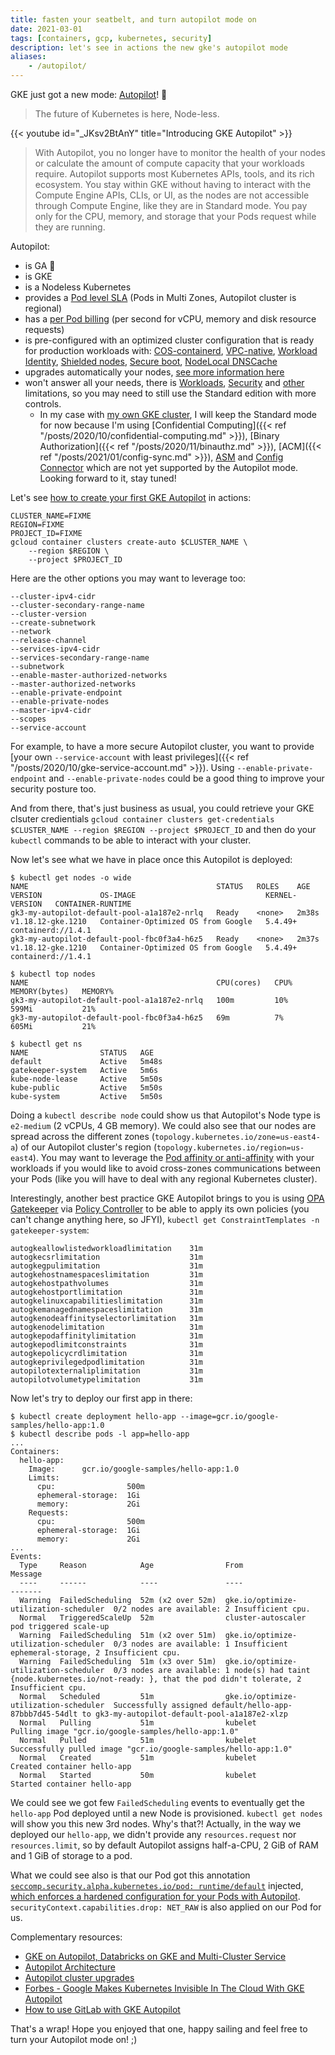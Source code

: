 ```yaml
---
title: fasten your seatbelt, and turn autopilot mode on
date: 2021-03-01
tags: [containers, gcp, kubernetes, security]
description: let's see in actions the new gke's autopilot mode
aliases:
    - /autopilot/
---
```

GKE just got a new mode: [Autopilot](https://cloud.google.com/blog/products/containers-kubernetes/introducing-gke-autopilot)! :rocket:

> The future of Kubernetes is here, Node-less.

{{< youtube id="_JKsv2BtAnY" title="Introducing GKE Autopilot" >}}

> With Autopilot, you no longer have to monitor the health of your nodes or calculate the amount of compute capacity that your workloads require. Autopilot supports most Kubernetes APIs, tools, and its rich ecosystem. You stay within GKE without having to interact with the Compute Engine APIs, CLIs, or UI, as the nodes are not accessible through Compute Engine, like they are in Standard mode. You pay only for the CPU, memory, and storage that your Pods request while they are running.

Autopilot:
- is GA :metal:
- is GKE
- is a Nodeless Kubernetes
- provides a [Pod level SLA](https://cloud.google.com/kubernetes-engine/sla) (Pods in Multi Zones, Autopilot cluster is regional)
- has a [per Pod billing](https://cloud.google.com/kubernetes-engine/pricing) (per second for vCPU, memory and disk resource requests)
- is pre-configured with an optimized cluster configuration that is ready for production workloads with: [COS-containerd](https://cloud.google.com/kubernetes-engine/docs/concepts/node-images#cos-variants), [VPC-native](https://cloud.google.com/kubernetes-engine/docs/concepts/alias-ips), [Workload Identity](https://cloud.google.com/kubernetes-engine/docs/how-to/workload-identity), [Shielded nodes](https://cloud.google.com/kubernetes-engine/docs/how-to/shielded-gke-nodes), [Secure boot](https://cloud.google.com/kubernetes-engine/docs/how-to/shielded-gke-nodes#secure_boot), [NodeLocal DNSCache](https://cloud.google.com/kubernetes-engine/docs/how-to/nodelocal-dns-cache)
- upgrades automatically your nodes, [see more information here](https://cloud.google.com/kubernetes-engine/docs/concepts/cluster-upgrades-autopilot#automatic_upgrades)
- won't answer all your needs, there is [Workloads](https://cloud.google.com/kubernetes-engine/docs/concepts/autopilot-overview#limits), [Security](https://cloud.google.com/kubernetes-engine/docs/concepts/autopilot-overview#security_limitations) and [other](https://cloud.google.com/kubernetes-engine/docs/concepts/autopilot-overview#other_limitations) limitations, so you may need to still use the Standard edition with more controls.
    - In my case with [my own GKE cluster](https://github.com/mathieu-benoit/mygkecluster), I will keep the Standard mode for now because I'm using [Confidential Computing]({{< ref "/posts/2020/10/confidential-computing.md" >}}), [Binary Authorization]({{< ref "/posts/2020/11/binauthz.md" >}}), [ACM]({{< ref "/posts/2021/01/config-sync.md" >}}), [ASM](https://cloud.google.com/anthos/service-mesh) and [Config Connector](https://cloud.google.com/config-connector/docs/overview) which are not yet supported by the Autopilot mode. Looking forward to it, stay tuned!

Let's see [how to create your first GKE Autopilot](https://cloud.google.com/kubernetes-engine/docs/how-to/creating-an-autopilot-cluster) in actions:
```
CLUSTER_NAME=FIXME
REGION=FIXME
PROJECT_ID=FIXME
gcloud container clusters create-auto $CLUSTER_NAME \
    --region $REGION \
    --project $PROJECT_ID
```

Here are the other options you may want to leverage too:
```
--cluster-ipv4-cidr
--cluster-secondary-range-name
--cluster-version
--create-subnetwork
--network
--release-channel
--services-ipv4-cidr
--services-secondary-range-name
--subnetwork
--enable-master-authorized-networks
--master-authorized-networks
--enable-private-endpoint
--enable-private-nodes
--master-ipv4-cidr
--scopes
--service-account
```

For example, to have a more secure Autopilot cluster, you want to provide [your own `--service-account` with least privileges]({{< ref "/posts/2020/10/gke-service-account.md" >}}). Using `--enable-private-endpoint` and `--enable-private-nodes` could be a good thing to improve your security posture too.

And from there, that's just business as usual, you could retrieve your GKE clsuter credientials `gcloud container clusters get-credentials $CLUSTER_NAME --region $REGION --project $PROJECT_ID` and then do your `kubectl` commands to be able to interact with your cluster.

Now let's see what we have in place once this Autopilot is deployed:
```
$ kubectl get nodes -o wide
NAME                                          STATUS   ROLES    AGE     VERSION             OS-IMAGE                             KERNEL-VERSION   CONTAINER-RUNTIME
gk3-my-autopilot-default-pool-a1a187e2-nrlq   Ready    <none>   2m38s   v1.18.12-gke.1210   Container-Optimized OS from Google   5.4.49+          containerd://1.4.1
gk3-my-autopilot-default-pool-fbc0f3a4-h6z5   Ready    <none>   2m37s   v1.18.12-gke.1210   Container-Optimized OS from Google   5.4.49+          containerd://1.4.1

$ kubectl top nodes
NAME                                          CPU(cores)   CPU%   MEMORY(bytes)   MEMORY%   
gk3-my-autopilot-default-pool-a1a187e2-nrlq   100m         10%    599Mi           21%       
gk3-my-autopilot-default-pool-fbc0f3a4-h6z5   69m          7%     605Mi           21% 

$ kubectl get ns
NAME                STATUS   AGE
default             Active   5m48s
gatekeeper-system   Active   5m6s
kube-node-lease     Active   5m50s
kube-public         Active   5m50s
kube-system         Active   5m50s
```

Doing a `kubectl describe node` could show us that Autopilot's Node type is `e2-medium` (2 vCPUs, 4 GB memory). We could also see that our nodes are spread across the different zones (`topology.kubernetes.io/zone=us-east4-a`) of our Autopilot cluster's region (`topology.kubernetes.io/region=us-east4`). You may want to leverage the [Pod affinity or anti-affinity](https://cloud.google.com/kubernetes-engine/docs/concepts/autopilot-overview#pod_affinity_and_anti-affinity) with your workloads if you would like to avoid cross-zones communications between your Pods (like you will have to deal with any regional Kubernetes cluster). 

Interestingly, another best practice GKE Autopilot brings to you is using [OPA Gatekeeper](https://www.openpolicyagent.org/docs/latest/kubernetes-introduction/) via [Policy Controller](https://cloud.google.com/anthos-config-management/docs/concepts/policy-controller) to be able to apply its own policies (you can't change anything here, so JFYI), `kubectl get ConstraintTemplates -n gatekeeper-system`:
```
autogkeallowlistedworkloadlimitation    31m
autogkecsrlimitation                    31m
autogkegpulimitation                    31m
autogkehostnamespaceslimitation         31m
autogkehostpathvolumes                  31m
autogkehostportlimitation               31m
autogkelinuxcapabilitieslimitation      31m
autogkemanagednamespaceslimitation      31m
autogkenodeaffinityselectorlimitation   31m
autogkenodelimitation                   31m
autogkepodaffinitylimitation            31m
autogkepodlimitconstraints              31m
autogkepolicycrdlimitation              31m
autogkeprivilegedpodlimitation          31m
autopilotexternaliplimitation           31m
autopilotvolumetypelimitation           31m
```

Now let's try to deploy our first app in there:
```
$ kubectl create deployment hello-app --image=gcr.io/google-samples/hello-app:1.0
$ kubectl describe pods -l app=hello-app
...
Containers:
  hello-app:
    Image:      gcr.io/google-samples/hello-app:1.0
    Limits:
      cpu:                500m
      ephemeral-storage:  1Gi
      memory:             2Gi
    Requests:
      cpu:                500m
      ephemeral-storage:  1Gi
      memory:             2Gi
...
Events:
  Type     Reason            Age                From                                   Message
  ----     ------            ----               ----                                   -------
  Warning  FailedScheduling  52m (x2 over 52m)  gke.io/optimize-utilization-scheduler  0/2 nodes are available: 2 Insufficient cpu.
  Normal   TriggeredScaleUp  52m                cluster-autoscaler                     pod triggered scale-up
  Warning  FailedScheduling  51m (x2 over 51m)  gke.io/optimize-utilization-scheduler  0/3 nodes are available: 1 Insufficient ephemeral-storage, 2 Insufficient cpu.
  Warning  FailedScheduling  51m (x3 over 51m)  gke.io/optimize-utilization-scheduler  0/3 nodes are available: 1 node(s) had taint {node.kubernetes.io/not-ready: }, that the pod didn't tolerate, 2 Insufficient cpu.
  Normal   Scheduled         51m                gke.io/optimize-utilization-scheduler  Successfully assigned default/hello-app-87bbb7d45-54dlt to gk3-my-autopilot-default-pool-a1a187e2-xlzp
  Normal   Pulling           51m                kubelet                                Pulling image "gcr.io/google-samples/hello-app:1.0"
  Normal   Pulled            51m                kubelet                                Successfully pulled image "gcr.io/google-samples/hello-app:1.0"
  Normal   Created           51m                kubelet                                Created container hello-app
  Normal   Started           50m                kubelet                                Started container hello-app
```

We could see we got few `FailedScheduling` events to eventually get the `hello-app` Pod deployed until a new Node is provisioned. `kubectl get nodes` will show you this new 3rd nodes. Why's that?!
Actually, in the way we deployed our `hello-app`, we didn't provide any `resources.request` nor `resources.limit`, so by default Autopilot assigns half-a-CPU, 2 GiB of RAM and 1 GiB of storage to a pod.

What we could see also is that our Pod got this annotation [`seccomp.security.alpha.kubernetes.io/pod: runtime/default`](https://kubesec.io/basics/metadata-annotations-seccomp-security-alpha-kubernetes-io-pod/) injected, [which enforces a hardened configuration for your Pods with Autopilot](https://cloud.google.com/kubernetes-engine/docs/concepts/autopilot-overview#container_isolation). `securityContext.capabilities.drop: NET_RAW` is also applied on our Pod for us.

Complementary resources:
- [GKE on Autopilot, Databricks on GKE and Multi-Cluster Service](https://www.linkedin.com/pulse/gke-autopilot-databricks-more-srikanth-desikan/)
- [Autopilot Architecture](https://cloud.google.com/kubernetes-engine/docs/concepts/autopilot-architecture)
- [Autopilot cluster upgrades](https://cloud.google.com/kubernetes-engine/docs/concepts/cluster-upgrades-autopilot)
- [Forbes - Google Makes Kubernetes Invisible In The Cloud With GKE Autopilot](https://www.forbes.com/sites/janakirammsv/2021/02/26/google-makes-kubernetes-invisible-in-the-cloud-with-gke-autopilot)
- [How to use GitLab with GKE Autopilot](https://about.gitlab.com/blog/2021/02/24/gitlab-gke-autopilot/)

That's a wrap! Hope you enjoyed that one, happy sailing and feel free to turn your Autopilot mode on! ;)